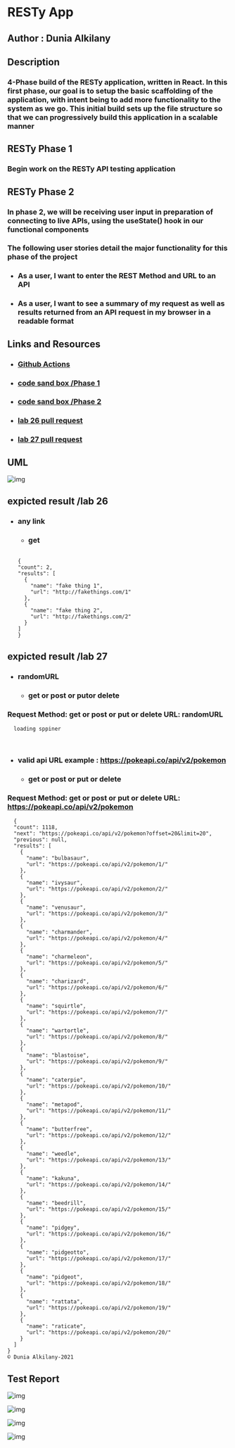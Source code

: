 # RESTy App

## Author : Dunia Alkilany

## Description

### 4-Phase build of the RESTy application, written in React. In this first phase, our goal is to setup the basic scaffolding of the application, with intent being to add more functionality to the system as we go. This initial build sets up the file structure so that we can progressively build this application in a scalable manner

## RESTy Phase 1

### Begin work on the RESTy API testing application

## RESTy Phase 2

### In phase 2, we will be receiving user input in preparation of connecting to live APIs, using the useState() hook in our functional components

### The following user stories detail the major functionality for this phase of the project

* ### As a user, I want to enter the REST Method and URL to an API

* ### As a user, I want to see a summary of my request as well as results returned from an API request in my browser in a readable format

## Links and Resources

* ### [Github Actions](https://github.com/Duniaalkilany/resty/actions)

* ### [code sand box /Phase 1](https://codesandbox.io/s/friendly-silence-cp725)

* ### [code sand box /Phase 2](https://codesandbox.io/s/upbeat-yalow-71iw8)

* ### [lab 26 pull request](https://github.com/Duniaalkilany/resty/pull/1)

* ### [lab 27 pull request](https://github.com/Duniaalkilany/resty/pull/2)

## UML

![img](../images/resty-UML.png)

## expicted result /lab 26

* ### any link

  * ### get

  ```

  {
  "count": 2,
  "results": [
    {
      "name": "fake thing 1",
      "url": "http://fakethings.com/1"
    },
    {
      "name": "fake thing 2",
      "url": "http://fakethings.com/2"
    }
  ]
  }

  ```

## expicted result /lab 27

* ### randomURL

  * ### get or post or putor delete​

### Request Method: get or post or put or delete URL: randomURL

```
  loading sppiner

```  

​

* ### valid api URL example : <https://pokeapi.co/api/v2/pokemon>

  * ### get or post or put or delete​

### Request Method: get or post or put or delete URL: <https://pokeapi.co/api/v2/pokemon>

```
  {
  "count": 1118,
  "next": "https://pokeapi.co/api/v2/pokemon?offset=20&limit=20",
  "previous": null,
  "results": [
    {
      "name": "bulbasaur",
      "url": "https://pokeapi.co/api/v2/pokemon/1/"
    },
    {
      "name": "ivysaur",
      "url": "https://pokeapi.co/api/v2/pokemon/2/"
    },
    {
      "name": "venusaur",
      "url": "https://pokeapi.co/api/v2/pokemon/3/"
    },
    {
      "name": "charmander",
      "url": "https://pokeapi.co/api/v2/pokemon/4/"
    },
    {
      "name": "charmeleon",
      "url": "https://pokeapi.co/api/v2/pokemon/5/"
    },
    {
      "name": "charizard",
      "url": "https://pokeapi.co/api/v2/pokemon/6/"
    },
    {
      "name": "squirtle",
      "url": "https://pokeapi.co/api/v2/pokemon/7/"
    },
    {
      "name": "wartortle",
      "url": "https://pokeapi.co/api/v2/pokemon/8/"
    },
    {
      "name": "blastoise",
      "url": "https://pokeapi.co/api/v2/pokemon/9/"
    },
    {
      "name": "caterpie",
      "url": "https://pokeapi.co/api/v2/pokemon/10/"
    },
    {
      "name": "metapod",
      "url": "https://pokeapi.co/api/v2/pokemon/11/"
    },
    {
      "name": "butterfree",
      "url": "https://pokeapi.co/api/v2/pokemon/12/"
    },
    {
      "name": "weedle",
      "url": "https://pokeapi.co/api/v2/pokemon/13/"
    },
    {
      "name": "kakuna",
      "url": "https://pokeapi.co/api/v2/pokemon/14/"
    },
    {
      "name": "beedrill",
      "url": "https://pokeapi.co/api/v2/pokemon/15/"
    },
    {
      "name": "pidgey",
      "url": "https://pokeapi.co/api/v2/pokemon/16/"
    },
    {
      "name": "pidgeotto",
      "url": "https://pokeapi.co/api/v2/pokemon/17/"
    },
    {
      "name": "pidgeot",
      "url": "https://pokeapi.co/api/v2/pokemon/18/"
    },
    {
      "name": "rattata",
      "url": "https://pokeapi.co/api/v2/pokemon/19/"
    },
    {
      "name": "raticate",
      "url": "https://pokeapi.co/api/v2/pokemon/20/"
    }
  ]
}
© Dunia Alkilany-2021

```

## Test Report

![img](./images/lab27-test1.png)

![img](./images/lab27-test2.png)

![img](./images/test2-lab27.png)

![img](./images/lab27-tests.png)
